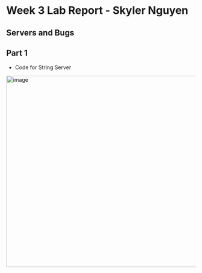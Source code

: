 # **Week 3 Lab Report - Skyler Nguyen**

## Servers and Bugs

## Part 1

* Code for String Server

<img width="509" alt="image" src="https://user-images.githubusercontent.com/122576334/215218619-6f594c17-be54-4aa7-a522-560d4568e1de.png">

